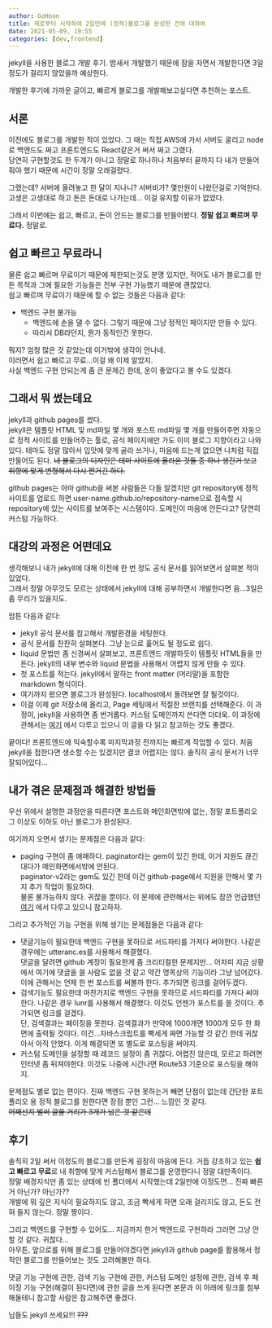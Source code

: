 ```yaml
---
author: GoHoon
title: 제로부터 시작하여 2일만에 (정적)블로그를 완성한 건에 대하여
date: 2021-05-09, 19:55
categories: [dev,frontend]
---
```

jekyll을 사용한 블로그 개발 후기. 밤새서 개발했기 때문에 잠을 자면서 개발한다면 3일 정도가 걸리지 않았을까 예상한다.   
<!-- Excerpt -->
개발한 후기에 가까운 글이고, 빠르게 블로그를 개발해보고싶다면 추천하는 포스트.   


## 서론
이전에도 블로그를 개발한 적이 있었다. 그 때는 직접 AWS에 가서 서버도 굴리고 node로 백엔드도 짜고 프론트엔드도 React같은거 써서 짜고 그랬다.   
당연히 구현할것도 한 두개가 아니고 정말로 하나하나 처음부터 끝까지 다 내가 만들어줘야 했기 때문에 시간이 정말 오래걸렸다.   

그랬는데? 서버에 올려놓고 한 달이 지나니? 서버비가? 몇만원이 나왔던걸로 기억한다.   
고생은 고생대로 하고 돈은 돈대로 나가는데... 이걸 유지할 이유가 없었다.    

그래서 이번에는 쉽고, 빠르고, 돈이 안드는 블로그를 만들어봤다. **정말 쉽고 빠르며 무료다.** 정말로.   

## 쉽고 빠르고 무료라니
물론 쉽고 빠르며 무료이기 때문에 제한되는것도 분명 있지만, 적어도 내가 블로그를 만든 목적과 그에 필요한 기능들은 전부 구현 가능했기 때문에 괜찮았다.   
쉽고 빠르며 무료이기 때문에 할 수 없는 것들은 다음과 같다:
- 백엔드 구현 불가능
    - 백엔드에 손을 댈 수 없다. 그렇기 때문에 그냥 정적인 페이지만 만들 수 있다.
    - 따라서 DB라던지, 뭔가 동적인건 못한다.

뭐지? 엄청 많은 것 같았는데 이거밖에 생각이 안나네.   
이러면서 쉽고 빠르고 무료...이걸 왜 이제 알았지.   
사실 백엔드 구현 안되는게 좀 큰 문제긴 한데, 운이 좋았다고 볼 수도 있겠다.   

## 그래서 뭐 썼는데요
jekyll과 github pages를 썼다.   
jekyll은 템플릿 HTML 및 md파일 몇 개와 포스트 md파일 몇 개를 만들어주면 자동으로 정적 사이트를 만들어주는 툴로, 
공식 페이지에만 가도 이미 블로그 지향이라고 나와있다. 테마도 정말 많아서 입맛에 맞게 골라 쓰거나, 마음에 드는게 없으면 나처럼 직접 만들어도 된다. 
~~내 블로그의 디자인은 테마 사이트에 올라온 것들 중 하나 생긴거 보고 취향에 맞게 변형해서 다시 짠거긴 하다.~~   

github pages는 아마 github을 써본 사람들은 다들 알겠지만 git repository에 정적 사이트를 업로드 하면 user-name.github.io/repository-name으로 접속할 시
repository에 있는 사이트를 보여주는 시스템이다. 도메인이 마음에 안든다고? 당연히 커스텀 가능하다.   

## 대강의 과정은 어떤데요
생각해보니 내가 jekyll에 대해 이전에 한 번 정도 공식 문서를 읽어보면서 살펴본 적이 있었다.   
그래서 정말 아무것도 모르는 상태에서 jekyll에 대해 공부하면서 개발한다면 음...3일은 좀 무리가 있을지도.   

암튼 다음과 같다:
- jekyll 공식 문서를 참고해서 개발환경을 세팅한다.
- 공식 문서를 찬찬히 살펴본다. 그냥 눈으로 훑어도 될 정도로 쉽다.
- liquid 문법만 좀 신경써서 살펴보고, 프론트엔드 개발하듯이 템플릿 HTML들을 만든다. jekyll의 내부 변수와 liquid 문법을 사용해서 어렵지 않게 만들 수 있다.
- 첫 포스트를 적는다. jekyll에서 말하는 front matter (머리말)을 포함한 markdown 형식이다.
- 여기까지 왔으면 블로그가 완성된다. localhost에서 돌려보면 잘 될것이다.
- 이걸 이제 git 저장소에 올리고, Page 세팅에서 적절한 브랜치를 선택해준다. 이 과정이, jekyll을 사용하면 좀 번거롭다. 커스텀 도메인까지 쓴다면 더더욱. 
    이 과정에 관해서는 [여기](/post/2021-05-08-publish-jekyll-blog-manually) 에서 다루고 있으니 이 글을 다 읽고 참고하는 것도 좋겠다.


끝이다! 프론트엔드에 익숙할수록 마지막과정 전까지는 빠르게 작업할 수 있다. 처음 jekyll을 접한다면 생소할 수는 있겠지만 결코 어렵지는 않다. 
솔직히 공식 문서가 너무 잘되어있다...   


## 내가 겪은 문제점과 해결한 방법들
우선 위에서 설명한 과정만을 따른다면 포스트와 메인화면밖에 없는, 정말 포트폴리오 그 이상도 이하도 아닌 블로그가 완성된다.   

여기까지 오면서 생기는 문제점은 다음과 같다:
- paging 구현이 좀 애매하다. paginator라는 gem이 있긴 한데, 이거 지원도 끊긴대다가 메인화면에서밖에 안된다.   
  paginator-v2라는 gem도 있긴 한데 이건 github-page에서 지원을 안해서 몇 가지 추가 작업이 필요하다.   
  물론 불가능하지 않다. 귀찮을 뿐이다. 이 문제에 관련해서는 위에도 잠깐 언급했던 [여기](/post/2021-05-08-publish-jekyll-blog-manually) 에서 다루고 있으니 참고하자.


그리고 추가적인 기능 구현을 위해 생기는 문제점들은 다음과 같다:
- 댓글기능이 필요한데 백엔드 구현을 못하므로 서드파티를 가져다 써야한다. 나같은 경우에는 utteranc.es를 사용해서 해결했다.   
  댓글을 달려면 github 계정이 필요한게 좀 크리티컬한 문제지만... 어차피 지금 상황에서 여기에 댓글을 쓸 사람도 없을 것 같고 약간 명목상의 기능이라 그냥 넘어갔다.   
  이에 관해서는 언제 한 번 포스트를 써볼까 한다. 추가되면 링크를 걸어두겠다.
- 검색기능도 필요한데 마찬가지로 백엔드 구현을 못하므로 서드파티를 가져다 써야한다. 나같은 경우 lunr를 사용해서 해결했다. 이것도 언젠가 포스트를 쓸 것이다. 추가되면 링크를 걸겠다.   
  단, 검색결과는 페이징을 못한다. 검색결과가 만약에 1000개면 1000개 모두 한 화면에 출력될 것이다. 이건...자바스크립트를 빡세게 짜면 가능할 것 같긴 한데 귀찮아서 아직 안했다. 이게 해결되면 또 별도로 포스팅을 써야지.
- 커스텀 도메인을 설정할 때 레코드 설정이 좀 귀찮다. 어렵진 않은데, 모르고 하려면 인터넷 좀 뒤져야한다. 이것도 나중에 시간나면 Route53 기준으로 포스팅을 해야지.


문제점도 별로 없는 편이다. 진짜 백엔드 구현 못하는거 빼면 단점이 없는데 간단한 포트폴리오 용 정적 블로그를 원한다면 장점 뿐인 그런... 느낌인 것 같다.   
~~어째선지 벌써 글쓸 거리가 3개가 넘은 것 같은데~~   


## 후기
솔직히 2일 써서 이정도의 블로그를 만든게 굉장히 마음에 든다. 거듭 강조하고 있는 **쉽고 빠르고 무료**로 내 취향에 맞게 커스텀해서 블로그를 운영한다니 정말 대만족이다.   
정말 배경지식만 좀 있는 상태에 빈 폴더에서 시작했는데 2일만에 이정도면... 진짜 빠른거 아닌가? 아닌가??   
개발에 뭐 깊은 지식이 필요하지도 않고, 조금 빡세게 하면 오래 걸리지도 않고, 돈도 전혀 들지 않는다. 정말 짱이다.   

그리고 백엔드를 구현할 수 있어도... 지금까지 한거 백엔드로 구현하라 그러면 그냥 안할 것 같다. 귀찮다...   
아무튼, 앞으로를 위해 블로그를 만들어야겠다면 jekyll과 github page를 활용해서 정적인 블로그를 만들어보는 것도 고려해볼만 하다.   

댓글 기능 구현에 관한, 검색 기능 구현에 관한, 커스텀 도메인 설정에 관한, 검색 후 페이징 기능 구현(해결이 된다면)에 관한 글을 쓰게 된다면 본문과 이 아래에 링크를 첨부해둘테니 참고할 사람은 참고해주면 좋겠다.   

님들도 jekyll 쓰세요!!! ~~???~~

